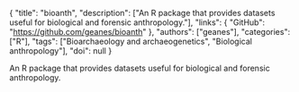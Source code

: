{
  "title": "bioanth",
  "description": ["An R package that provides datasets useful for biological and forensic anthropology."],
  "links": {
    "GitHub": "https://github.com/geanes/bioanth"
  },
  "authors": ["geanes"],
  "categories": ["R"],
  "tags": ["Bioarchaeology and archaeogenetics", "Biological anthropology"],
  "doi": null
}

<!-- Generated by csv2md.R – do not edit by hand -->

An R package that provides datasets useful for biological and forensic anthropology.